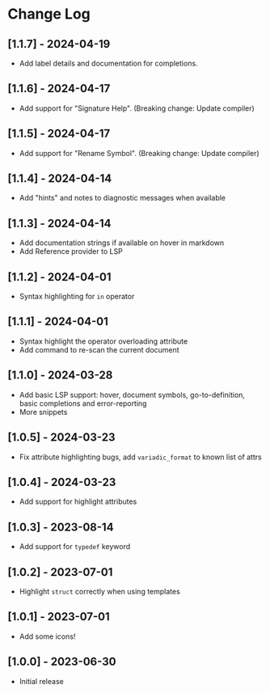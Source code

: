 # Change Log

## [1.1.7] - 2024-04-19

- Add label details and documentation for completions.

## [1.1.6] - 2024-04-17

- Add support for "Signature Help". (Breaking change: Update compiler)

## [1.1.5] - 2024-04-17

- Add support for "Rename Symbol". (Breaking change: Update compiler)

## [1.1.4] - 2024-04-14

- Add "hints" and notes to diagnostic messages when available

## [1.1.3] - 2024-04-14

- Add documentation strings if available on hover in markdown
- Add Reference provider to LSP

## [1.1.2] - 2024-04-01

- Syntax highlighting for `in` operator

## [1.1.1] - 2024-04-01

- Syntax highlight the operator overloading attribute
- Add command to re-scan the current document

## [1.1.0] - 2024-03-28

- Add basic LSP support: hover, document symbols, go-to-definition, basic completions and error-reporting
- More snippets

## [1.0.5] - 2024-03-23

- Fix attribute highlighting bugs, add `variadic_format` to known list of attrs

## [1.0.4] - 2024-03-23

- Add support for highlight attributes

## [1.0.3] - 2023-08-14

- Add support for `typedef` keyword

## [1.0.2] - 2023-07-01

- Highlight `struct` correctly when using templates

## [1.0.1] - 2023-07-01

- Add some icons!

## [1.0.0] - 2023-06-30

- Initial release